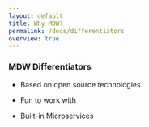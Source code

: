 ```yaml
---
layout: default
title: Why MDW?
permalink: /docs/differentiators
overview: true
---
```


### MDW Differentiators

- Based on open source technologies

- Fun to work with

- Built-in Microservices
